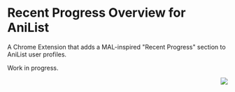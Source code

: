# Recent Progress Overview for AniList

A Chrome Extension that adds a MAL-inspired "Recent Progress" section to AniList user profiles.

Work in progress.

<img align="right" src="https://i.imgur.com/rvzniY9.png" />
